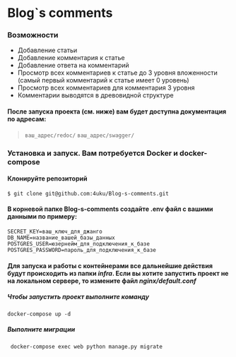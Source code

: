 # Blog`s comments

### Возможности

- Добавление статьи
- Добавление комментария к статье
- Добавление ответа на комментарий
- Просмотр всех комментариев к статье до 3 уровня вложенности (самый первый комментарий к статье имеет 0 уровень)
- Просмотр всех комментариев для комментария 3 уровня
- Комментарии выводятся в древовидной структуре

#### После запуска проекта (см. ниже) вам будет доступна документация по адресам:
> `ваш_адрес/redoc/`
`ваш_адрес/swagger/`

### Установка и запуск. Вам потребуется Docker и docker-compose

#### Клонируйте репозиторий

`$ git clone git@github.com:4uku/Blog-s-comments.git`

#### В корневой папке Blog-s-comments создайте .env файл с вашими данными по примеру:

    SECRET_KEY=ваш_ключ_для_джанго
    DB_NAME=название_вашей_базы_данных
    POSTGRES_USER=юзернейм_для_подключения_к_базе
    POSTGRES_PASSWORD=пароль_для_подключения_к_базе

#### Для запуска и работы с контейнерами все дальнейшие действия будут происходить из папки *infra*. Если вы хотите запустить проект не на локальном сервере, то измените файл *nginx/default.conf*
##### Чтобы запустить проект выполните команду
 `docker-compose up -d`
 ##### Выполните миграции
` docker-compose exec web python manage.py migrate`

